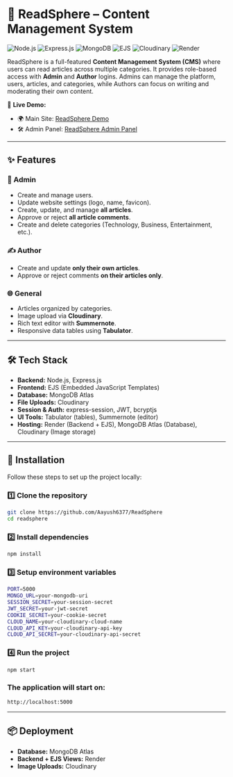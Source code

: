 # 📖 ReadSphere – Content Management System  

![Node.js](https://img.shields.io/badge/Node.js-43853D?style=for-the-badge&logo=node.js&logoColor=white)
![Express.js](https://img.shields.io/badge/Express.js-404D59?style=for-the-badge)
![MongoDB](https://img.shields.io/badge/MongoDB-4EA94B?style=for-the-badge&logo=mongodb&logoColor=white)
![EJS](https://img.shields.io/badge/EJS-FFD700?style=for-the-badge&logo=ejs&logoColor=black)
![Cloudinary](https://img.shields.io/badge/Cloudinary-3448C5?style=for-the-badge&logo=cloudinary&logoColor=white)
![Render](https://img.shields.io/badge/Render-000000?style=for-the-badge&logo=render&logoColor=white)


ReadSphere is a full-featured **Content Management System (CMS)** where users can read articles across multiple categories. It provides role-based access with **Admin** and **Author** logins. Admins can manage the platform, users, articles, and categories, while Authors can focus on writing and moderating their own content.  

🔗 **Live Demo:**  
- 🌍 Main Site: [ReadSphere Demo](https://readsphere-i5uc.onrender.com)  
- 🛠️ Admin Panel: [ReadSphere Admin Panel](https://readsphere-i5uc.onrender.com/admin)  

---

## ✨ Features  

### 👑 Admin  
- Create and manage users.  
- Update website settings (logo, name, favicon).  
- Create, update, and manage **all articles**.  
- Approve or reject **all article comments**.  
- Create and delete categories (Technology, Business, Entertainment, etc.).  

### ✍️ Author  
- Create and update **only their own articles**.  
- Approve or reject comments **on their articles only**.  

### 🌐 General  
- Articles organized by categories.  
- Image upload via **Cloudinary**.  
- Rich text editor with **Summernote**.  
- Responsive data tables using **Tabulator**.  

---

## 🛠️ Tech Stack  

- **Backend:** Node.js, Express.js  
- **Frontend:** EJS (Embedded JavaScript Templates)  
- **Database:** MongoDB Atlas  
- **File Uploads:** Cloudinary  
- **Session & Auth:** express-session, JWT, bcryptjs  
- **UI Tools:** Tabulator (tables), Summernote (editor)  
- **Hosting:** Render (Backend + EJS), MongoDB Atlas (Database), Cloudinary (Image storage)  

---

## 🚀 Installation  

Follow these steps to set up the project locally:  

### 1️⃣ Clone the repository  
```bash
git clone https://github.com/Aayush6377/ReadSphere
cd readsphere
```

### 2️⃣ Install dependencies  
```bash
npm install
```
### 3️⃣ Setup environment variables 
```bash
PORT=5000 
MONGO_URL=your-mongodb-uri
SESSION_SECRET=your-session-secret
JWT_SECRET=your-jwt-secret
COOKIE_SECRET=your-cookie-secret
CLOUD_NAME=your-cloudinary-cloud-name
CLOUD_API_KEY=your-cloudinary-api-key
CLOUD_API_SECRET=your-cloudinary-api-secret
```
### 4️⃣ Run the project
```bash
npm start
```
### The application will start on:
```bash
http://localhost:5000
```
---

## 📦 Deployment  

- **Database:** MongoDB Atlas  
- **Backend + EJS Views:** Render  
- **Image Uploads:** Cloudinary
